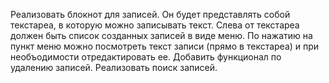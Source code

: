 Реализовать блокнот для записей. Он будет представлять собой текстареа, в которую можно записывать текст. Слева от текстареа должен быть список созданных записей в виде меню. По нажатию на пункт меню можно посмотреть текст записи (прямо в текстареа) и при необъодимости отредактировать ее. Добавить функционал по удалению записей. Реализовать поиск записей.